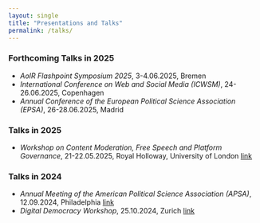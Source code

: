 ```yaml
---
layout: single
title: "Presentations and Talks"
permalink: /talks/
---
```



### Forthcoming Talks in 2025
- *AoIR Flashpoint Symposium 2025*, 3-4.06.2025, Bremen
- *International Conference on Web and Social Media (ICWSM)*, 24-26.06.2025, Copenhagen
- *Annual Conference of the European Political Science Association (EPSA)*, 26-28.06.2025, Madrid


### Talks in 2025
- *Workshop on Content Moderation, Free Speech and Platform Governance*, 21-22.05.2025, Royal Holloway, University of London [link](https://www.newpolcom.rhul.ac.uk/npcu-blog/2025/5/12/workshop-on-content-moderation-free-speech-and-platform-governance-21-22-may-2025)

### Talks in 2024
- *Annual Meeting of the American Political Science Association (APSA)*, 12.09.2024, Philadelphia [link](https://bsky.app/profile/mianahrgang.bsky.social/post/3l3gabfg7zx2l)
- *Digital Democracy Workshop*, 25.10.2024, Zurich [link](https://democracy.dsi.uzh.ch/app/uploads/2024/08/Digital-Democracy-Workshop_Program_2024.pdf)